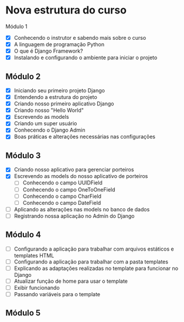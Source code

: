 # Nova estrutura do curso

Módulo 1

* [x] Conhecendo o instrutor e sabendo mais sobre o curso
* [x] A linguagem de programação Python
* [x] O que é Django Framework?
* [x] Instalando e configurando o ambiente para iniciar o projeto

## Módulo 2

* [x] Iniciando seu primeiro projeto Django
* [x] Entendendo a estrutura do projeto
* [x] Criando nosso primeiro aplicativo Django
* [x] Criando nosso "Hello World"
* [x] Escrevendo as models
* [x] Criando um super usuário
* [x] Conhecendo o Django Admin
* [x] Boas práticas e alterações necessárias nas configurações

## Módulo 3

* [x] Criando nosso aplicativo para gerenciar porteiros
* [x] Escrevendo as models do nosso aplicativo de porteiros
  * [ ] Conhecendo o campo UUIDField
  * [ ] Conhecendo o campo OneToOneField
  * [ ] Conhecendo o campo CharField
  * [ ] Conhecendo o campo DateField
* [ ] Aplicando as alterações nas models no banco de dados
* [ ] Registrando nossa aplicação no Admin do Django

## Módulo 4

* [ ] Configurando a aplicação para trabalhar com arquivos estáticos e templates HTML
* [ ] Configurando a aplicação para trabalhar com a pasta templates
* [ ] Explicando as adaptações realizadas no template para funcionar no Django
* [ ] Atualizar função de home para usar o template
* [ ] Exibir funcionando
* [ ] Passando variáveis para o template

## Módulo 5


